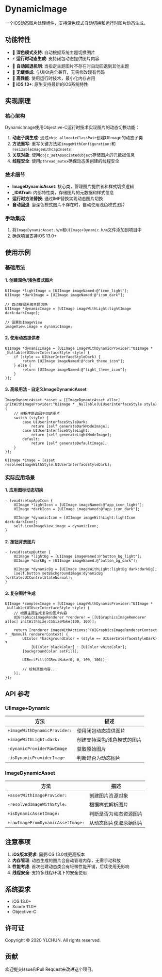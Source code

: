 # DynamicImage

一个iOS动态图片处理组件，支持深色模式自动切换和运行时图片动态生成。

## 功能特性

- 🌙 **深色模式支持**: 自动根据系统主题切换图片
- ⚡ **运行时动态生成**: 支持闭包动态提供图片内容
- 🔄 **自动回退机制**: 当指定主题图片不存在时自动回退到其他主题
- 🎨 **无缝集成**: 与UIKit完全兼容，无需修改现有代码
- 🚀 **高性能**: 使用运行时技术，最小化内存占用
- 📱 **iOS 13+**: 原生支持最新的iOS系统特性

## 实现原理

### 核心架构

DynamicImage使用Objective-C运行时技术实现图片的动态切换功能：

1. **动态子类生成**: 通过`objc_allocateClassPair`创建UIImage的动态子类
2. **方法重写**: 重写关键方法如`imageWithConfiguration:`和`resizableImageWithCapInsets:`
3. **关联对象**: 使用`objc_setAssociatedObject`存储图片的元数据信息
4. **线程安全**: 使用`pthread_mutex`确保动态类创建的线程安全

### 技术细节

- **ImageDynamicAsset**: 核心类，管理图片提供者和样式切换逻辑
- **_IDATrait**: 内部特性类，存储图片的元数据和样式信息
- **运行时方法替换**: 通过IMP替换实现动态图片切换
- **自动回退**: 当深色模式图片不存在时，自动使用浅色模式图片

### 手动集成

1. 将`ImageDynamicAsset.h/m`和`UIImage+Dynamic.h/m`文件添加到项目中
2. 确保项目支持iOS 13.0+

## 使用示例

### 基础用法

#### 1. 创建深色/浅色模式图片

```objc
UIImage *lightImage = [UIImage imageNamed:@"icon_light"];
UIImage *darkImage = [UIImage imageNamed:@"icon_dark"];

// 自动根据系统主题切换
UIImage *dynamicImage = [UIImage imageWithLight:lightImage dark:darkImage];

// 设置到ImageView
imageView.image = dynamicImage;
```

#### 2. 使用动态提供者

```objc
UIImage *dynamicImage = [UIImage imageWithDynamicProvider:^UIImage * _Nullable(UIUserInterfaceStyle style) {
    if (style == UIUserInterfaceStyleDark) {
        return [UIImage imageNamed:@"dark_theme_icon"];
    } else {
        return [UIImage imageNamed:@"light_theme_icon"];
    }
}];
```

#### 3. 高级用法 - 自定义ImageDynamicAsset

```objc
ImageDynamicAsset *asset = [[ImageDynamicAsset alloc] initWithImageProvider:^UIImage * _Nullable(UIUserInterfaceStyle style) {
    // 根据主题返回不同的图片
    switch (style) {
        case UIUserInterfaceStyleDark:
            return [self generateDarkModeImage];
        case UIUserInterfaceStyleLight:
            return [self generateLightModeImage];
        default:
            return [self generateDefaultImage];
    }
}];

UIImage *image = [asset resolvedImageWithStyle:UIUserInterfaceStyleDark];
```

### 实际应用场景

#### 1. 应用图标动态切换

```objc
- (void)setupAppIcon {
    UIImage *lightIcon = [UIImage imageNamed:@"app_icon_light"];
    UIImage *darkIcon = [UIImage imageNamed:@"app_icon_dark"];
    
    UIImage *dynamicIcon = [UIImage imageWithLight:lightIcon dark:darkIcon];
    self.iconImageView.image = dynamicIcon;
}
```

#### 2. 按钮背景图片

```objc
- (void)setupButton {
    UIImage *lightBg = [UIImage imageNamed:@"button_bg_light"];
    UIImage *darkBg = [UIImage imageNamed:@"button_bg_dark"];
    
    UIImage *dynamicBg = [UIImage imageWithLight:lightBg dark:darkBg];
    [self.button setBackgroundImage:dynamicBg forState:UIControlStateNormal];
}
```

#### 3. 复杂图片生成

```objc
UIImage *complexImage = [UIImage imageWithDynamicProvider:^UIImage * _Nullable(UIUserInterfaceStyle style) {
    // 根据主题生成复杂的图片内容
    UIGraphicsImageRenderer *renderer = [[UIGraphicsImageRenderer alloc] initWithSize:CGSizeMake(100, 100)];
    
    return [renderer imageWithActions:^(UIGraphicsImageRendererContext * _Nonnull rendererContext) {
        UIColor *backgroundColor = (style == UIUserInterfaceStyleDark) ? 
            [UIColor blackColor] : [UIColor whiteColor];
        [backgroundColor setFill];
        
        UIRectFill(CGRectMake(0, 0, 100, 100));
        
        // 绘制其他内容...
    }];
}];
```

## API 参考

### UIImage+Dynamic

| 方法 | 描述 |
|------|------|
| `+imageWithDynamicProvider:` | 使用闭包动态提供图片 |
| `+imageWithLight:dark:` | 创建支持深色/浅色模式的图片 |
| `-dynamicProviderRawImage` | 获取原始图片 |
| `-isDynamicProviderImage` | 判断是否为动态图片 |

### ImageDynamicAsset

| 方法 | 描述 |
|------|------|
| `+assetWithImageProvider:` | 创建图片资源对象 |
| `-resolvedImageWithStyle:` | 根据样式解析图片 |
| `+isDynamicAssetImage:` | 判断是否为动态资源图片 |
| `+rawImageFromDynamicAssetImage:` | 从动态图片获取原始图片 |

## 注意事项

1. **iOS版本要求**: 需要iOS 13.0或更高版本
2. **内存管理**: 动态生成的图片会自动管理内存，无需手动释放
3. **性能考虑**: 首次创建动态类会有轻微性能开销，后续使用无影响
4. **线程安全**: 支持多线程环境下的安全使用

## 系统要求

- iOS 13.0+
- Xcode 11.0+
- Objective-C

## 许可证

Copyright © 2020 YLCHUN. All rights reserved.

## 贡献

欢迎提交Issue和Pull Request来改进这个项目。


